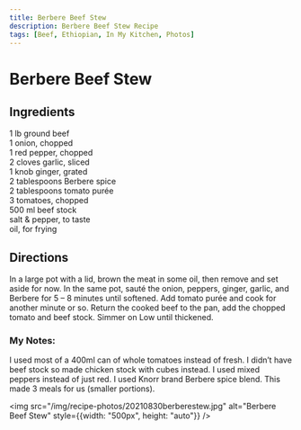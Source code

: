 ```yaml
---
title: Berbere Beef Stew
description: Berbere Beef Stew Recipe
tags: [Beef, Ethiopian, In My Kitchen, Photos]
---
```


# Berbere Beef Stew

## Ingredients
1 lb ground beef  
1 onion, chopped  
1 red pepper, chopped  
2 cloves garlic, sliced  
1 knob ginger, grated  
2 tablespoons Berbere spice  
2 tablespoons tomato purée  
3 tomatoes, chopped  
500 ml beef stock  
salt & pepper, to taste  
oil, for frying

## Directions
In a large pot with a lid, brown the meat in some oil, then remove and set aside for now. In the same pot, sauté the onion, peppers, ginger, garlic, and Berbere for 5 – 8 minutes until softened. Add tomato purée and cook for another minute or so.
Return the cooked beef to the pan, add the chopped tomato and beef stock.
Simmer on Low until thickened.

### My Notes: 
I used most of a 400ml can of whole tomatoes instead of fresh. I didn’t have beef stock so made chicken stock with cubes instead. I used mixed peppers instead of just red. I used Knorr brand Berbere spice blend. This made 3 meals for us (smaller portions).

<img src="/img/recipe-photos/20210830berberestew.jpg" alt="Berbere Beef Stew" style={{width: "500px", height: "auto"}} />